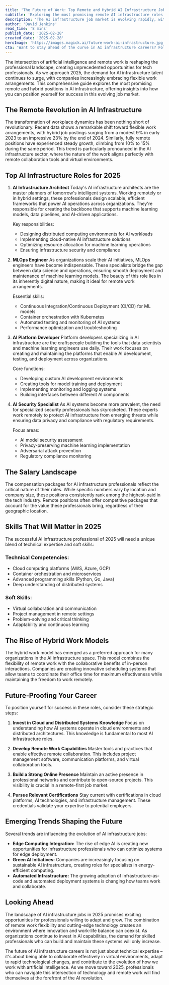 ```yaml
---
title: 'The Future of Work: Top Remote and Hybrid AI Infrastructure Jobs to Land in 2025'
subtitle: 'Exploring the most promising remote AI infrastructure roles and how to secure them'
description: 'The AI infrastructure job market is evolving rapidly, with remote and hybrid positions becoming increasingly prevalent. From AI Infrastructure Architects to MLOps Engineers, discover the most in-demand roles for 2025 and learn how to position yourself for success in this dynamic field. This comprehensive guide explores salary trends, essential skills, and strategies for building a successful career in AI infrastructure.'
author: 'David Jenkins'
read_time: '8 mins'
publish_date: '2025-02-28'
created_date: '2025-02-28'
heroImage: 'https://images.magick.ai/future-work-ai-infrastructure.jpg'
cta: 'Want to stay ahead of the curve in AI infrastructure careers? Follow us on LinkedIn for regular updates on job trends, technical insights, and expert perspectives that will help you navigate the future of work.'
---
```


The intersection of artificial intelligence and remote work is reshaping the professional landscape, creating unprecedented opportunities for tech professionals. As we approach 2025, the demand for AI infrastructure talent continues to surge, with companies increasingly embracing flexible work arrangements. This comprehensive guide explores the most promising remote and hybrid positions in AI infrastructure, offering insights into how you can position yourself for success in this evolving job market.

## The Remote Revolution in AI Infrastructure

The transformation of workplace dynamics has been nothing short of revolutionary. Recent data shows a remarkable shift toward flexible work arrangements, with hybrid job postings surging from a modest 9% in early 2023 to an impressive 23% by the end of 2024. Similarly, fully remote positions have experienced steady growth, climbing from 10% to 15% during the same period. This trend is particularly pronounced in the AI infrastructure sector, where the nature of the work aligns perfectly with remote collaboration tools and virtual environments.

## Top AI Infrastructure Roles for 2025

1. **AI Infrastructure Architect**
   Today's AI infrastructure architects are the master planners of tomorrow's intelligent systems. Working remotely or in hybrid settings, these professionals design scalable, efficient frameworks that power AI operations across organizations. They're responsible for creating the backbone that supports machine learning models, data pipelines, and AI-driven applications.

   Key responsibilities:
   - Designing distributed computing environments for AI workloads
   - Implementing cloud-native AI infrastructure solutions
   - Optimizing resource allocation for machine learning operations
   - Ensuring infrastructure security and compliance

2. **MLOps Engineer**
   As organizations scale their AI initiatives, MLOps engineers have become indispensable. These specialists bridge the gap between data science and operations, ensuring smooth deployment and maintenance of machine learning models. The beauty of this role lies in its inherently digital nature, making it ideal for remote work arrangements.

   Essential skills:
   - Continuous Integration/Continuous Deployment (CI/CD) for ML models
   - Container orchestration with Kubernetes
   - Automated testing and monitoring of AI systems
   - Performance optimization and troubleshooting

3. **AI Platform Developer**
   Platform developers specializing in AI infrastructure are the craftspeople building the tools that data scientists and machine learning engineers use daily. Their work focuses on creating and maintaining the platforms that enable AI development, testing, and deployment across organizations.

   Core functions:
   - Developing custom AI development environments
   - Creating tools for model training and deployment
   - Implementing monitoring and logging systems
   - Building interfaces between different AI components

4. **AI Security Specialist**
   As AI systems become more prevalent, the need for specialized security professionals has skyrocketed. These experts work remotely to protect AI infrastructure from emerging threats while ensuring data privacy and compliance with regulatory requirements.

   Focus areas:
   - AI model security assessment
   - Privacy-preserving machine learning implementation
   - Adversarial attack prevention
   - Regulatory compliance monitoring

## The Salary Landscape

The compensation packages for AI infrastructure professionals reflect the critical nature of their roles. While specific numbers vary by location and company size, these positions consistently rank among the highest-paid in the tech industry. Remote positions often offer competitive packages that account for the value these professionals bring, regardless of their geographic location.

## Skills That Will Matter in 2025

The successful AI infrastructure professional of 2025 will need a unique blend of technical expertise and soft skills:

### Technical Competencies:
- Cloud computing platforms (AWS, Azure, GCP)
- Container orchestration and microservices
- Advanced programming skills (Python, Go, Java)
- Deep understanding of distributed systems

### Soft Skills:
- Virtual collaboration and communication
- Project management in remote settings
- Problem-solving and critical thinking
- Adaptability and continuous learning

## The Rise of Hybrid Work Models

The hybrid work model has emerged as a preferred approach for many organizations in the AI infrastructure space. This model combines the flexibility of remote work with the collaborative benefits of in-person interactions. Companies are creating innovative scheduling systems that allow teams to coordinate their office time for maximum effectiveness while maintaining the freedom to work remotely.

## Future-Proofing Your Career

To position yourself for success in these roles, consider these strategic steps:

1. **Invest in Cloud and Distributed Systems Knowledge**
   Focus on understanding how AI systems operate in cloud environments and distributed architectures. This knowledge is fundamental to most AI infrastructure roles.

2. **Develop Remote Work Capabilities**
   Master tools and practices that enable effective remote collaboration. This includes project management software, communication platforms, and virtual collaboration tools.

3. **Build a Strong Online Presence**
   Maintain an active presence in professional networks and contribute to open-source projects. This visibility is crucial in a remote-first job market.

4. **Pursue Relevant Certifications**
   Stay current with certifications in cloud platforms, AI technologies, and infrastructure management. These credentials validate your expertise to potential employers.

## Emerging Trends Shaping the Future

Several trends are influencing the evolution of AI infrastructure jobs:

- **Edge Computing Integration:** The rise of edge AI is creating new opportunities for infrastructure professionals who can optimize systems for edge deployment.
- **Green AI Initiatives:** Companies are increasingly focusing on sustainable AI infrastructure, creating roles for specialists in energy-efficient computing.
- **Automated Infrastructure:** The growing adoption of infrastructure-as-code and automated deployment systems is changing how teams work and collaborate.

## Looking Ahead

The landscape of AI infrastructure jobs in 2025 promises exciting opportunities for professionals willing to adapt and grow. The combination of remote work flexibility and cutting-edge technology creates an environment where innovation and work-life balance can coexist. As organizations continue to invest in AI capabilities, the demand for skilled professionals who can build and maintain these systems will only increase.

The future of AI infrastructure careers is not just about technical expertise – it's about being able to collaborate effectively in virtual environments, adapt to rapid technological changes, and contribute to the evolution of how we work with artificial intelligence. As we move toward 2025, professionals who can navigate this intersection of technology and remote work will find themselves at the forefront of the AI revolution.